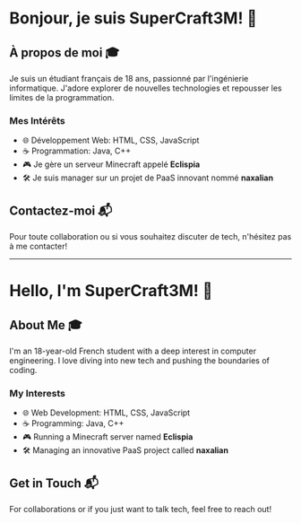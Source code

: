 # Bonjour, je suis SuperCraft3M! 👋

## À propos de moi 🎓
Je suis un étudiant français de 18 ans, passionné par l'ingénierie informatique. J'adore explorer de nouvelles technologies et repousser les limites de la programmation.

### Mes Intérêts
- 🌐 Développement Web: HTML, CSS, JavaScript
- ☕ Programmation: Java, C++
- 🎮 Je gère un serveur Minecraft appelé **Eclispia**
- 🛠️ Je suis manager sur un projet de PaaS innovant nommé **naxalian**

## Contactez-moi 📬
Pour toute collaboration ou si vous souhaitez discuter de tech, n'hésitez pas à me contacter!

---

# Hello, I'm SuperCraft3M! 👋

## About Me 🎓
I'm an 18-year-old French student with a deep interest in computer engineering. I love diving into new tech and pushing the boundaries of coding.

### My Interests
- 🌐 Web Development: HTML, CSS, JavaScript
- ☕ Programming: Java, C++
- 🎮 Running a Minecraft server named **Eclispia**
- 🛠️ Managing an innovative PaaS project called **naxalian**

## Get in Touch 📬
For collaborations or if you just want to talk tech, feel free to reach out!
